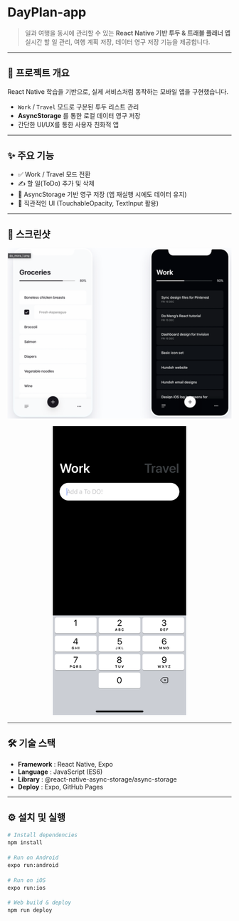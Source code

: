 # DayPlan-app

> 일과 여행을 동시에 관리할 수 있는 **React Native 기반 투두 & 트래블 플래너 앱**  
실시간 할 일 관리, 여행 계획 저장, 데이터 영구 저장 기능을 제공합니다.

---

## 🚀 프로젝트 개요
React Native 학습을 기반으로, 실제 서비스처럼 동작하는 모바일 앱을 구현했습니다.  
- `Work` / `Travel` 모드로 구분된 투두 리스트 관리  
- **AsyncStorage** 를 통한 로컬 데이터 영구 저장  
- 간단한 UI/UX를 통한 사용자 친화적 앱  

---

## ✨ 주요 기능
- ✅ Work / Travel 모드 전환  
- ✍️ 할 일(ToDo) 추가 및 삭제  
- 💾 AsyncStorage 기반 영구 저장 (앱 재실행 시에도 데이터 유지)  
- 📱 직관적인 UI (TouchableOpacity, TextInput 활용)  

---

## 📸 스크린샷
<p align="center">
  <img src="images/dayplan1.png" width="550"/>
</p>

<p align="center">
  <img src="images/dayplan2.png" width="300"/>
</p>

---

## 🛠 기술 스택
- **Framework** : React Native, Expo  
- **Language** : JavaScript (ES6)  
- **Library** : @react-native-async-storage/async-storage  
- **Deploy** : Expo, GitHub Pages  

---

## ⚙️ 설치 및 실행
```bash
# Install dependencies
npm install

# Run on Android
expo run:android

# Run on iOS
expo run:ios

# Web build & deploy
npm run deploy
